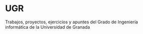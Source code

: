 # UGR
Trabajos, proyectos, ejercicios y apuntes del Grado de Ingeniería informática de la Universidad de Granada

